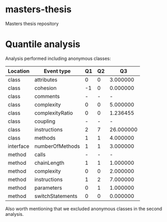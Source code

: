 # masters-thesis
Masters thesis repository

# Quantile analysis

Analysis performed including anonymous classes:

| Location | Event type | Q1 | Q2 | Q3 |
|---|---|---|---|---|
|	class |	attributes |	0 | 0 | 3.000000 |
| class |	cohesion |	-1 |	0 |	0.000000 |
|	class	| comments |	- |	- |	- |
|	class	| complexity |	0 |	0 |	5.000000 |
|	class	| complexityRatio |	0 |	0 |	1.236455 |
|	class	| coupling |	- |	- |	- |
|	class	| instructions |	2 |	7 |	26.000000 |
|	class	| methods |	1 |	1 |	4.000000 |
|	interface |	numberOfMethods |	1 |	1 |	3.000000 |
|	method |	calls |	- |	- |	- |
|	method |	chainLength |	1 |	1 |	1.000000 |
|	method |	complexity |	0 |	0 |	2.000000 |
|	method |	instructions |	1 |	2 |	7.000000 |
|	method |	parameters |	0 |	1 |	1.000000 |
|	method |	switchStatements |	0 |	0 |	0.000000 |

Also worth mentioning that we excluded anonymous classes in the second analysis.
